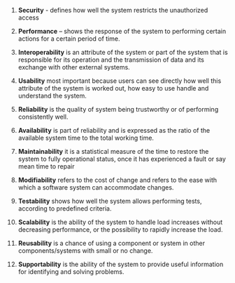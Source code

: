 1. **Security** - defines how well the system restricts the unauthorized access  

3. **Performance** – shows the response of the system to performing certain actions for a certain period of time.

3. **Interoperability** is an attribute of the system or part of the system that is responsible for its operation and the transmission of data and its exchange with other external systems.

4. **Usability** most important because users can see directly how well this attribute of the system is worked out, how easy to use handle and understand the system.

5. **Reliability** is the quality of system being trustworthy or of performing consistently well.

6. **Availability** is part of reliability and is expressed as the ratio of the available system time to the total working time.

7. **Maintainability** it is a statistical measure of the time to restore the system to fully operational status, once it has experienced a fault or say mean time to repair

8. **Modifiability** refers to the cost of change and refers to the ease with which a software system can accommodate changes.

9. **Testability** shows how well the system allows performing tests, according to predefined criteria.

10. **Scalability** is the ability of the system to handle load increases without decreasing performance, or the possibility to rapidly increase the load.

11. **Reusability** is a chance of using a component or system in other components/systems with small or no change.

12. **Supportability** is the ability of the system to provide useful information for identifying and solving problems.
